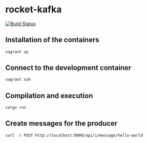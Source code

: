 # rocket-kafka

[![Build Status](https://travis-ci.org/jean553/rocket-kafka.svg?branch=master)](https://travis-ci.org/jean553/rocket-kafka)

## Installation of the containers

```bash
vagrant up
```

## Connect to the development container

```bash
vagrant ssh
```

## Compilation and execution

```bash
cargo run
```

## Create messages for the producer

```bash
curl -X POST http://localhost:8000/api/1/message/hello-world
```
